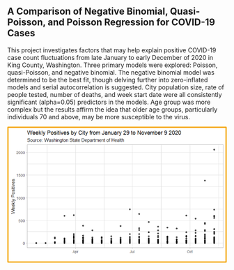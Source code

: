 ## A Comparison of Negative Binomial, Quasi-Poisson, and Poisson Regression for COVID-19 Cases

This project investigates factors that may help explain positive COVID-19 case count fluctuations from late January to early December of 2020 in King County, Washington. Three primary models were explored: Poisson, quasi-Poisson, and negative binomial. The negative binomial model was determined to be the best fit, though delving further into zero-inflated models and serial autocorrelation is suggested. City population size, rate of people tested, number of deaths, and week start date were all consistently significant (alpha=0.05) predictors in the models. Age group was more complex but the results affirm the idea that older age groups, particularly individuals 70 and above, may be more susceptible to the virus.

![A graphic depicting the count of weekly positive cases per city in King County, WA](images/totals.png)
